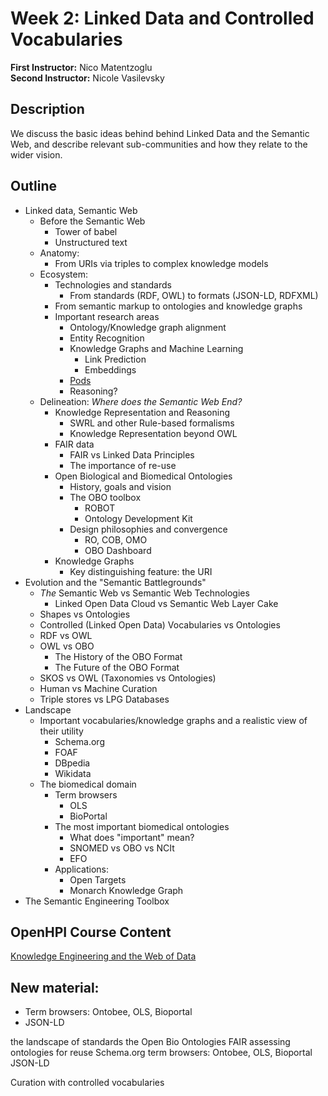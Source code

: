 # Week 2: Linked Data and Controlled Vocabularies

**First Instructor:** Nico Matentzoglu  
**Second Instructor:** Nicole Vasilevsky

## Description
We discuss the basic ideas behind behind Linked Data and the Semantic Web, and describe relevant sub-communities and how they relate to the wider vision.

## Outline
- Linked data, Semantic Web
  - Before the Semantic Web
    - Tower of babel
    - Unstructured text
  - Anatomy:
    - From URIs via triples to complex knowledge models
  - Ecosystem:
    - Technologies and standards
      - From standards (RDF, OWL) to formats (JSON-LD, RDFXML)
    - From semantic markup to ontologies and knowledge graphs
    - Important research areas
      - Ontology/Knowledge graph alignment
      - Entity Recognition
      - Knowledge Graphs and Machine Learning
        - Link Prediction
        - Embeddings
      - [Pods](https://solidproject.org/)
      - Reasoning?
  - Delineation: *Where does the Semantic Web End?*
    - Knowledge Representation and Reasoning
      - SWRL and other Rule-based formalisms
      - Knowledge Representation beyond OWL
    - FAIR data
      - FAIR vs Linked Data Principles
      - The importance of re-use
    - Open Biological and Biomedical Ontologies
      - History, goals and vision
      - The OBO toolbox
        - ROBOT
        - Ontology Development Kit
      - Design philosophies and convergence
        - RO, COB, OMO
        - OBO Dashboard
    - Knowledge Graphs
      - Key distinguishing feature: the URI
- Evolution and the "Semantic Battlegrounds"
  - *The* Semantic Web vs Semantic Web Technologies
    - Linked Open Data Cloud vs Semantic Web Layer Cake
  - Shapes vs Ontologies
  - Controlled (Linked Open Data) Vocabularies vs Ontologies
  - RDF vs OWL
  - OWL vs OBO
    - The History of the OBO Format
    - The Future of the OBO Format
  - SKOS vs OWL (Taxonomies vs Ontologies)
  - Human vs Machine Curation
  - Triple stores vs LPG Databases
- Landscape
  - Important vocabularies/knowledge graphs and a realistic view of their utility
    - Schema.org
    - FOAF
    - DBpedia
    - Wikidata
  - The biomedical domain
    - Term browsers
      - OLS
      - BioPortal
    - The most important biomedical ontologies
      - What does "important" mean?
      - SNOMED vs OBO vs NCIt
      - EFO
    - Applications:
      - Open Targets
      - Monarch Knowledge Graph
- The Semantic Engineering Toolbox

## OpenHPI Course Content
[Knowledge Engineering and the Web of Data](https://open.hpi.de/courses/semanticweb2015/items/6RmGZmGabGuqGs8EGHfYBr)

## New material:
- Term browsers: Ontobee, OLS, Bioportal
- JSON-LD

the landscape of standards
the Open Bio Ontologies
FAIR
assessing ontologies for reuse
Schema.org
term browsers: Ontobee, OLS, Bioportal
JSON-LD

Curation with controlled vocabularies